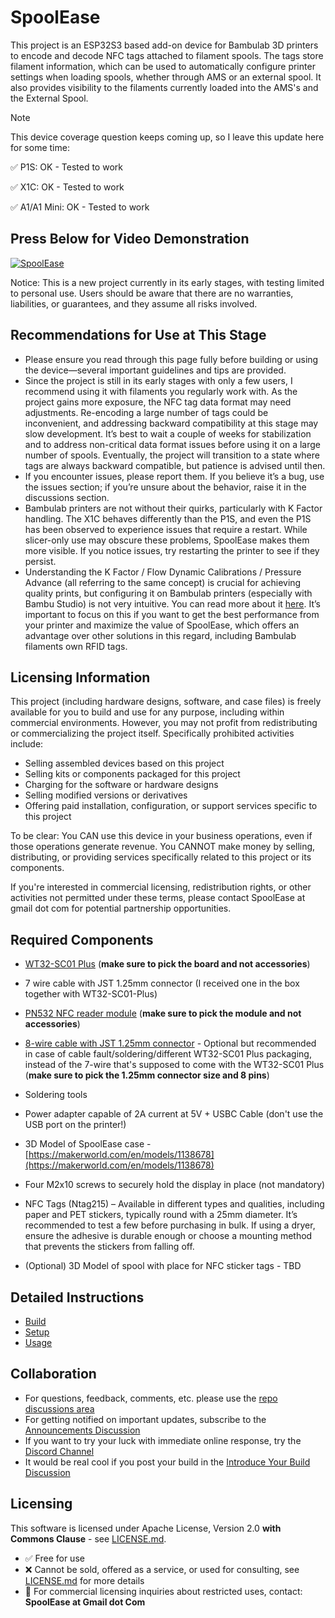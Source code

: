 # SpoolEase

This project is an ESP32S3 based add-on device for Bambulab 3D printers to encode and decode NFC tags attached to filament spools. The tags store filament information, which can be used to automatically configure printer settings when loading spools, whether through AMS or an external spool. It also provides visibility to the filaments currently loaded into the AMS's and the External Spool. 

> [!Note]
> This device coverage question keeps coming up, so I leave this update here for some time:
>
> ✅ P1S: OK - Tested to work
>
> ✅ X1C: OK - Tested to work
>
> ✅ A1/A1 Mini: OK - Tested to work

## Press Below for Video Demonstration

[![SpoolEase](https://img.youtube.com/vi/WKIBzVbrhOg/0.jpg)](https://www.youtube.com/watch?v=WKIBzVbrhOg)

Notice: This is a new project currently in its early stages, with testing limited to personal use. Users should be aware that there are no warranties, liabilities, or guarantees, and they assume all risks involved.

## Recommendations for Use at This Stage
- Please ensure you read through this page fully before building or using the device—several important guidelines and tips are provided.
- Since the project is still in its early stages with only a few users, I recommend using it with filaments you regularly work with. As the project gains more exposure, the NFC tag data format may need adjustments. Re-encoding a large number of tags could be inconvenient, and addressing backward compatibility at this stage may slow development. It’s best to wait a couple of weeks for stabilization and to address non-critical data format issues before using it on a large number of spools. Eventually, the project will transition to a state where tags are always backward compatible, but patience is advised until then.
- If you encounter issues, please report them. If you believe it’s a bug, use the issues section; if you’re unsure about the behavior, raise it in the discussions section.
- Bambulab printers are not without their quirks, particularly with K Factor handling. The X1C behaves differently than the P1S, and even the P1S has been observed to experience issues that require a restart. While slicer-only use may obscure these problems, SpoolEase makes them more visible. If you notice issues, try restarting the printer to see if they persist.
- Understanding the K Factor / Flow Dynamic Calibrations / Pressure Advance (all referring to the same concept) is crucial for achieving quality prints, but configuring it on Bambulab printers (especially with Bambu Studio) is not very intuitive. You can read more about it [here](https://wiki.bambulab.com/en/software/bambu-studio/calibration_pa). It’s important to focus on this if you want to get the best performance from your printer and maximize the value of SpoolEase, which offers an advantage over other solutions in this regard, including Bambulab filaments own RFID tags.

## Licensing Information
This project (including hardware designs, software, and case files) is freely available for you to build and use for any purpose, including within commercial environments. However, you may not profit from redistributing or commercializing the project itself. Specifically prohibited activities include:

- Selling assembled devices based on this project
- Selling kits or components packaged for this project
- Charging for the software or hardware designs
- Selling modified versions or derivatives
- Offering paid installation, configuration, or support services specific to this project

To be clear: You CAN use this device in your business operations, even if those operations generate revenue. You CANNOT make money by selling, distributing, or providing services specifically related to this project or its components.

If you're interested in commercial licensing, redistribution rights, or other activities not permitted under these terms, please contact SpoolEase at gmail dot com for potential partnership opportunities.

## Required Components

- [WT32-SC01 Plus](https://www.aliexpress.com/item/3256805864064800.html) (**make sure to pick the board and not accessories**)
- 7 wire cable with JST 1.25mm connector (I received one in the box together with WT32-SC01-Plus)
- [PN532 NFC reader module](https://www.aliexpress.com/item/3256806852006648.html) (**make sure to pick the module and not accessories**)
- [8-wire cable with JST 1.25mm connector](https://www.aliexpress.com/item/1005007079265201.html) - Optional but recommended in case of cable fault/soldering/different WT32-SC01 Plus packaging, instead of the 7-wire that's supposed to come with the WT32-SC01 Plus (**make sure to pick the 1.25mm connector size and 8 pins**)
- Soldering tools
- Power adapter capable of 2A current at 5V + USBC Cable (don't use the USB port on the printer!)
- 3D Model of SpoolEase case - [https://makerworld.com/en/models/1138678](https://makerworld.com/en/models/1138678)
- Four M2x10 screws to securely hold the display in place (not mandatory)

- NFC Tags (Ntag215) – Available in different types and qualities, including paper and PET stickers, typically round with a 25mm diameter. It’s recommended to test a few before purchasing in bulk. If using a dryer, ensure the adhesive is durable enough or choose a mounting method that prevents the stickers from falling off.

- (Optional) 3D Model of spool with place for NFC sticker tags - TBD

## Detailed Instructions
- [Build](documentation/build.md)
- [Setup](documentation/setup.md)
- [Usage](documentation/usage.md)

## Collaboration

- For questions, feedback, comments, etc. please use the [repo discussions area](https://github.com/yanshay/SpoolEase/discussions)
- For getting notified on important updates, subscribe to the [Announcements Discussion](https://github.com/yanshay/SpoolEase/discussions/7)
- If you want to try your luck with immediate online response, try the [Discord Channel](https://discord.com/channels/1344027434571272252/1344027676461105234)
- It would be real cool if you post your build in the [Introduce Your Build Discussion](https://github.com/yanshay/SpoolEase/discussions/8) 
## Licensing
This software is licensed under Apache License, Version 2.0  **with Commons Clause** - see [LICENSE.md](LICENSE.md).
- ✅ Free for use
- ❌ Cannot be sold, offered as a service, or used for consulting, see [LICENSE.md](LICENSE.md) for more details
- 📧 For commercial licensing inquiries about restricted uses, contact: **SpoolEase at Gmail dot Com** 

